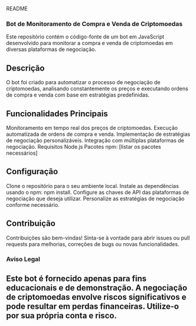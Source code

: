 

README

### Bot de Monitoramento de Compra e Venda de Criptomoedas
Este repositório contém o código-fonte de um bot em JavaScript desenvolvido para monitorar a compra e venda de criptomoedas em diversas plataformas de negociação.

## Descrição
O bot foi criado para automatizar o processo de negociação de criptomoedas, analisando constantemente os preços e executando ordens de compra e venda com base em estratégias predefinidas.

## Funcionalidades Principais
Monitoramento em tempo real dos preços de criptomoedas.
Execução automatizada de ordens de compra e venda.
Implementação de estratégias de negociação personalizáveis.
Integração com múltiplas plataformas de negociação.
Requisitos
Node.js
Pacotes npm: [listar os pacotes necessários]

## Configuração
Clone o repositório para o seu ambiente local.
Instale as dependências usando o npm: npm install.
Configure as chaves de API das plataformas de negociação que deseja utilizar.
Personalize as estratégias de negociação conforme necessário.


## Contribuição
Contribuições são bem-vindas! Sinta-se à vontade para abrir issues ou pull requests para melhorias, correções de bugs ou novas funcionalidades.

### Aviso Legal
## Este bot é fornecido apenas para fins educacionais e de demonstração. A negociação de criptomoedas envolve riscos significativos e pode resultar em perdas financeiras. Utilize-o por sua própria conta e risco.


